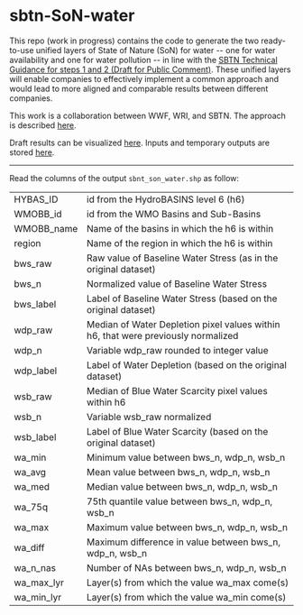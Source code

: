 # sbtn-SoN-water

This repo (work in progress) contains the code to generate the two ready-to-use unified layers of State of Nature (SoN) for water -- one for water availability and one for water pollution -- in line with the [SBTN Technical Guidance for steps 1 and 2 (Draft for Public Comment)](https://sciencebasedtargetsnetwork.org/wp-content/uploads/2022/09/Technical-Guidance-for-Step-1-Assess-and-Step-2-Prioritize.pdf). These unified layers will enable companies to effectively implement a common approach and would lead to more aligned and comparable results between different companies.

This work is a collaboration between WWF, WRI, and SBTN. The approach is described [here](https://docs.google.com/document/d/1DC2GnyD7GUu1HJ0U-29O18xEef99Z__i/edit).

Draft results can be visualized [here](https://panda.maps.arcgis.com/apps/mapviewer/index.html?webmap=d8c32cc0097247af9fad709dcde1217b). Inputs and temporary outputs are stored [here](https://drive.google.com/drive/folders/1jefGy2rMhoXQJxg5xFB4fsgjKAxgS7QG).

------------------------------------------------------------------------

Read the columns of the output `sbnt_son_water.shp` as follow:

|            |                                                                                   |
|-------------|-----------------------------------------------------------|
| HYBAS_ID   | id from the HydroBASINS level 6 (h6)                                              |
| WMOBB_id   | id from the WMO Basins and Sub-Basins                                             |
| WMOBB_name | Name of the basins in which the h6 is within                                      |
| region     | Name of the region in which the h6 is within                                      |
| bws_raw    | Raw value of Baseline Water Stress (as in the original dataset)                   |
| bws_n      | Normalized value of Baseline Water Stress                                         |
| bws_label  | Label of Baseline Water Stress (based on the original dataset)                    |
| wdp_raw    | Median of Water Depletion pixel values within h6, that were previously normalized |
| wdp_n      | Variable wdp_raw rounded to integer value                                         |
| wdp_label  | Label of Water Depletion (based on the original dataset)                          |
| wsb_raw    | Median of Blue Water Scarcity pixel values within h6                              |
| wsb_n      | Variable wsb_raw normalized                                                       |
| wsb_label  | Label of Blue Water Scarcity (based on the original dataset)                      |
| wa_min     | Minimum value between bws_n, wdp_n, wsb_n                                         |
| wa_avg     | Mean value between bws_n, wdp_n, wsb_n                                            |
| wa_med     | Median value between bws_n, wdp_n, wsb_n                                          |
| wa_75q     | 75th quantile value between bws_n, wdp_n, wsb_n                                   |
| wa_max     | Maximum value between bws_n, wdp_n, wsb_n                                         |
| wa_diff    | Maximum difference in value between bws_n, wdp_n, wsb_n                           |
| wa_n\_nas  | Number of NAs between bws_n, wdp_n, wsb_n                                         |
| wa_max_lyr | Layer(s) from which the value wa_max come(s)                                      |
| wa_min_lyr | Layer(s) from which the value wa_min come(s)                                      |

